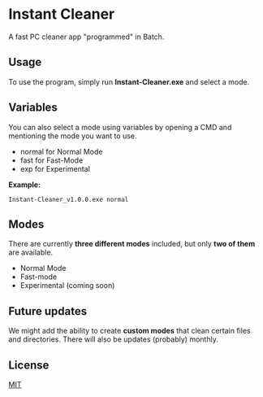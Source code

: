 # Instant Cleaner

A fast PC cleaner app "programmed" in Batch.

## Usage

To use the program, simply run **Instant-Cleaner.exe** and select a mode.

## Variables

You can also select a mode using variables by opening a CMD and mentioning the mode you want to use.

- normal for Normal Mode
- fast for Fast-Mode
- exp for Experimental

**Example:**

```Instant-Cleaner_v1.0.0.exe normal```

## Modes

There are currently **three different modes** included, but only **two of them** are available.

- Normal Mode
- Fast-mode
- Experimental (coming soon)

## Future updates

We might add the ability to create **custom modes** that clean certain files and directories. There will also be updates (probably) monthly.

## License
[MIT](https://choosealicense.com/licenses/mit/)
